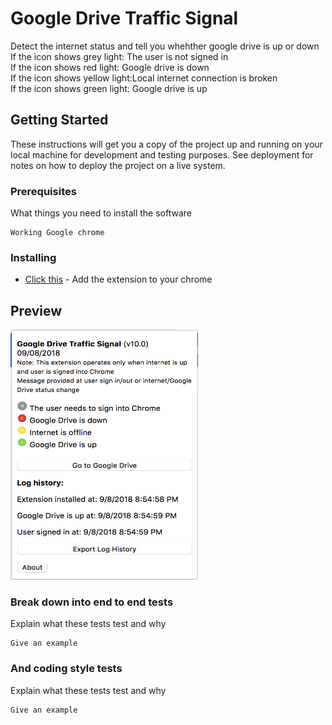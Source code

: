 # Google Drive Traffic Signal

Detect the internet status and tell you whehther google drive is up or down
<br>If the icon shows grey light: The user is not signed in
<br>If the icon shows red light: Google drive is down
<br>If the icon shows yellow light:Local internet connection is broken 
<br>If the icon shows green light: Google drive is up

## Getting Started

These instructions will get you a copy of the project up and running on your local machine for development and testing purposes. See deployment for notes on how to deploy the project on a live system.

### Prerequisites

What things you need to install the software

```
Working Google chrome
```

### Installing

* [Click this](https://chrome.google.com/webstore/detail/google-drive-traffic-sign/geghjeinomfmkmkomcmblapajechpili?hl=en) - Add the extension to your chrome


## Preview
<img src="/img/popupscreenshot.png"  width="300" height="400" />



### Break down into end to end tests

Explain what these tests test and why

```
Give an example
```

### And coding style tests

Explain what these tests test and why

```
Give an example
```



